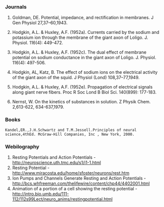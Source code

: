 ### Journals

 

1.	Goldman, DE. Potential, impedance, and rectification in membranes. J Gen Physiol 27,37–60,1943.

2.	Hodgkin, A.L. & Huxley, A.F. (1952a). Currents carried by the sodium and potassium ion through the membrane of the giant axon of Loligo. J. Physiol. 116(4): 449-472.

3.	Hodgkin, A.L. & Huxley, A.F. (1952c). The dual effect of membrane potential on sodium conductance in the giant axon of Loligo. J. Physiol. 116(4): 497-506. 

4.	Hodgkin, AL, Katz, B. The effect of sodium ions on the electrical activity of the giant axon of the squid. J Physiol (Lond) 108,37–77,1949.

5.	Hodgkin, A.L. & Huxley, A.F. (1952e). Propagation of electrical signals along giant nerve fibers. Proc R Soc Lond B Biol Sci. 140(899): 177-183.  

6.	Nernst, W. On the kinetics of substances in solution. Z Physik Chem. 2,613-622, 634-637,1979.


 
### Books

 

    Kandel,ER.,J.H.Schwartz and T.M.Jessell.Principles of neural science,4thEd. McGraw-Hill Companies, Inc , New York, 2000.

 

 
### Webilography

 

   1. Resting Potentials and Action Potentials - http://neuroscience.uth.tmc.edu/s1/i1-1.html
   2. Resting Potential - http://www.miracosta.edu/home/sfoster/neurons/rest.htm
   3. Ion Pumps and Channels Generate Resting and Action Potentials - http://bcs.whfreeman.com/thelifewire/content/chp44/4402001.html
   4. Animation of a portion of a cell showing the resting potential - http://intro.bio.umb.edu/111-112/112s99Lect/neuro_anims/restingpotential.html

 
